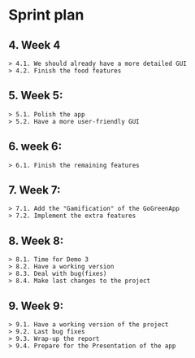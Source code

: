 # Sprint plan
## 4. Week 4
	> 4.1. We should already have a more detailed GUI
	> 4.2. Finish the food features
		
## 5. Week 5:
	> 5.1. Polish the app
	> 5.2. Have a more user-friendly GUI

## 6. week 6:
	> 6.1. Finish the remaining features

## 7. Week 7:
	> 7.1. Add the "Gamification" of the GoGreenApp
	> 7.2. Implement the extra features

## 8. Week 8:
	> 8.1. Time for Demo 3 
	> 8.2. Have a working version
	> 8.3. Deal with bug(fixes)
	> 8.4. Make last changes to the project

## 9. Week 9:	
	> 9.1. Have a working version of the project
	> 9.2. Last bug fixes
	> 9.3. Wrap-up the report
	> 9.4. Prepare for the Presentation of the app

